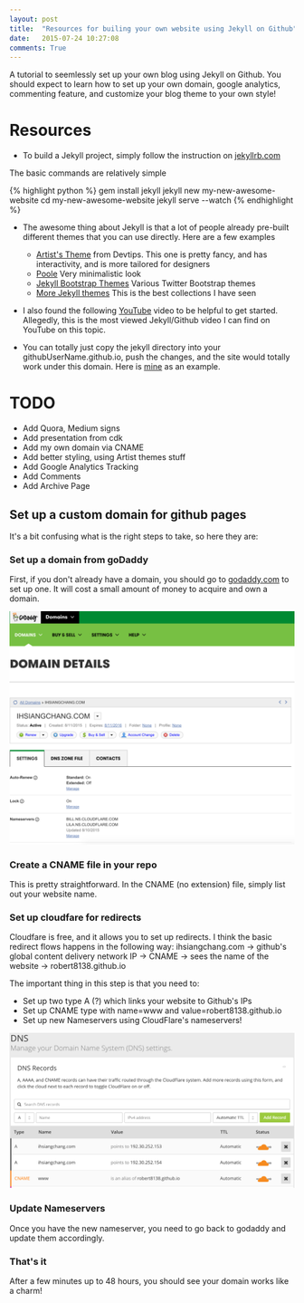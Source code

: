 ```yaml
---
layout: post
title:  "Resources for builing your own website using Jekyll on Github"
date:   2015-07-24 10:27:08
comments: True
---
```

A tutorial to seemlessly set up your own blog using Jekyll on Github. You should expect to learn how to set up your own domain, google analytics, commenting feature, and customize your blog theme to your own style!

# **Resources**

* To build a Jekyll project, simply follow the instruction on [jekyllrb.com]

The basic commands are relatively simple

{% highlight python %}
gem install jekyll
jekyll new my-new-awesome-website
cd my-new-awesome-website
jekyll serve --watch
{% endhighlight %}


* The awesome thing about Jekyll is that a lot of people already pre-built different themes that you can use directly. Here are a few examples

  * [Artist's Theme] from Devtips. This one is pretty fancy, and has interactivity, and is more tailored for designers
  * [Poole] Very minimalistic look
  * [Jekyll Bootstrap Themes] Various Twitter Bootstrap themes
  * [More Jekyll themes] This is the best collections I have seen


* I also found the following [YouTube] video to be helpful to get started. Allegedly, this is the most viewed Jekyll/Github video I can find on YouTube on this topic.


* You can totally just copy the jekyll directory into your githubUserName.github.io, push the changes, and the site would totally work under this domain. Here is [mine] as an example.

# **TODO**
* Add Quora, Medium signs
* Add presentation from cdk
* Add my own domain via CNAME
* Add better styling, using Artist themes stuff
* Add Google Analytics Tracking
* Add Comments
* Add Archive Page

## **Set up a custom domain for github pages**

It's a bit confusing what is the right steps to take, so here they are:

### Set up a domain from goDaddy

First, if you don't already have a domain, you should go to [godaddy.com]  to set up one. It will cost a small amount of money to acquire and own a domain. 

![Godaddy](/images/godaddy.png)

### Create a CNAME file in your repo
This is pretty straightforward. In the CNAME (no extension) file, simply list out your website name. 

### Set up cloudfare for redirects

Cloudfare is free, and it allows you to set up redirects. I think the basic redirect flows happens in the following way: ihsiangchang.com -> github's global content delivery network IP -> CNAME -> sees the name of the website -> robert8138.github.io

The important thing in this step is that you need to:

* Set up two type A (?) which links your website to Github's IPs
* Set up CNAME type with name=www and value=robert8138.github.io
* Set up new Nameservers using CloudFlare's nameservers!

![cloudfare](/images/cloudfare.png)

### Update Nameservers
Once you have the new nameserver, you need to go back to godaddy and update them accordingly.

### That's it

After a few minutes up to 48 hours, you should see your domain works like a charm!

[jekyllrb.com]: http://jekyllrb.com/
[Artist's Theme]: https://github.com/DevTips/Artists-Theme
[Poole]: https://github.com/poole/poole
[Jekyll Bootstrap Themes]: http://themes.jekyllbootstrap.com/
[YouTube]: https://www.youtube.com/watch?v=O7NBEFmA7yA
[mine]: https://github.com/robert8138/robert8138.github.io
[godaddy.com]: https://www.godaddy.com
[More Jekyll themes]: http://jekyllthemes.org/
